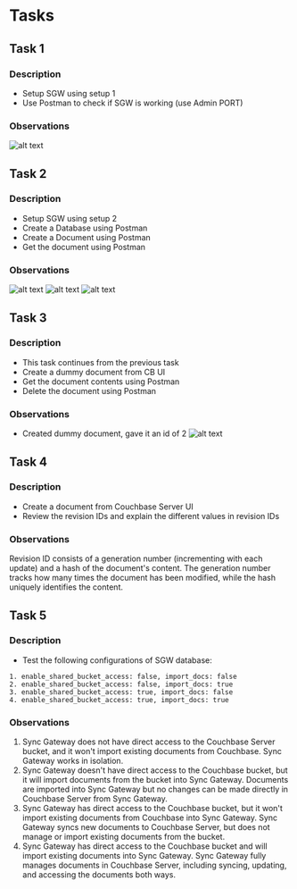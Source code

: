 # Tasks

## Task 1

### Description

- Setup SGW using setup 1
- Use Postman to check if SGW is working (use Admin PORT)

### Observations
![alt text](<Screenshot 2025-01-17 at 2.18.32 PM.png>)
## Task 2

### Description

- Setup SGW using setup 2
- Create a Database using Postman
- Create a Document using Postman
- Get the document using Postman

### Observations
![alt text](<Screenshot 2025-01-17 at 3.22.56 PM.png>)
![alt text](<Screenshot 2025-01-17 at 3.23.30 PM.png>)
![alt text](<Screenshot 2025-01-17 at 3.23.54 PM.png>)


## Task 3

### Description

- This task continues from the previous task
- Create a dummy document from CB UI
- Get the document contents using Postman
- Delete the document using Postman

### Observations

- Created dummy document, gave it an id of 2
![alt text](<Screenshot 2025-01-17 at 3.28.11 PM.png>)


## Task 4

### Description

- Create a document from Couchbase Server UI
- Review the revision IDs and explain the different values in revision IDs

### Observations

Revision ID consists of a generation number (incrementing with each update) and a hash of the document's content. The generation number tracks how many times the document has been modified, while the hash uniquely identifies the content.

## Task 5

### Description

- Test the following configurations of SGW database:

```
1. enable_shared_bucket_access: false, import_docs: false
2. enable_shared_bucket_access: false, import_docs: true
3. enable_shared_bucket_access: true, import_docs: false
4. enable_shared_bucket_access: true, import_docs: true
```

### Observations

1. Sync Gateway does not have direct access to the Couchbase Server bucket, and it won't import existing documents from Couchbase. Sync Gateway works in isolation.
2. Sync Gateway doesn't have direct access to the Couchbase bucket, but it will import documents from the bucket into Sync Gateway. Documents are imported into Sync Gateway but no changes can be made directly in Couchbase Server from Sync Gateway.
3. Sync Gateway has direct access to the Couchbase bucket, but it won't import existing documents from Couchbase into Sync Gateway. Sync Gateway syncs new documents to Couchbase Server, but does not manage or import existing documents from the bucket.
4. Sync Gateway has direct access to the Couchbase bucket and will import existing documents into Sync Gateway. Sync Gateway fully manages documents in Couchbase Server, including syncing, updating, and accessing the documents both ways.